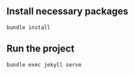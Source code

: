 ## Install necessary packages
```
bundle install
```

## Run the project
```
bundle exec jekyll serve
```